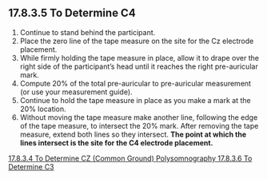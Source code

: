 ## 17.8.3.5 To Determine C4

1. Continue to stand behind the participant.
2. Place the zero line of the tape measure on the site for the Cz electrode placement.
3. While firmly holding the tape measure in place, allow it to drape over the right side of the participant’s head until it reaches the right pre-auricular mark.
4. Compute 20% of the total pre-auricular to pre-auricular measurement (or use your measurement guide).
5. Continue to hold the tape measure in place as you make a mark at the 20% location.
6. Without moving the tape measure make another line, following the edge of the tape measure, to intersect the 20% mark.  After removing the tape measure, extend both lines so they intersect. **The point at which the lines intersect is the site for the C4 electrode placement.**


<div class="center">
<div class="btn-group">
  <a href=":pages_path:/manuals/polysomnography/17-08-03-04-determine-cz.md" class="btn btn-default">
    <span class="glyphicon glyphicon-chevron-left"></span>
    17.8.3.4 To Determine CZ (Common Ground)
  </a>

  <a href=":pages_path:/manuals/polysomnography" class="btn btn-default">
    <span class="glyphicon glyphicon-chevron-up"></span>
    Polysomnography
  </a>

  <a href=":pages_path:/manuals/polysomnography/17-08-03-06-determine-c3.md" class="btn btn-success">
    17.8.3.6 To Determine C3
    <span class="glyphicon glyphicon-chevron-right"></span>
  </a>
</div>
</div>
